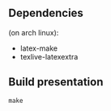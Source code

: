 ## Dependencies
(on arch linux):

 * latex-make
 * texlive-latexextra

## Build presentation
`make`
